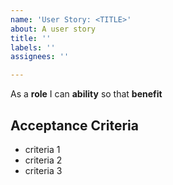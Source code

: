 ```yaml
---
name: 'User Story: <TITLE>'
about: A user story
title: ''
labels: ''
assignees: ''

---
```


As a **role** I can **ability** so that **benefit**


## Acceptance Criteria

* criteria 1
* criteria 2
* criteria 3
